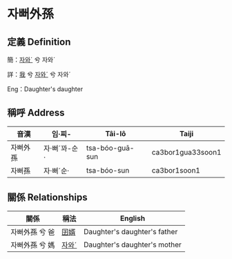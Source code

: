 # 자뻐外孫
## 定義 Definition
簡：[자와ˊ](member20.md) 兮 자와ˊ

詳：[我](member1.md) 兮 [자와ˊ](member20.md) 兮 자와ˊ

Eng：Daughter's daughter

## 稱呼 Address

音漢 | 임·찌- | Tâi-lô | Taiji
--- | --- | --- | --- 
자뻐外孫 | 자·뻐ˊ꽈-순· | tsa-bóo-guā-sun | ca3bor1gua33soon1 
자뻐孫 | 자·뻐ˊ순· | tsa-bóo-sun | ca3bor1soon1 


## 關係 Relationships

關係 | 稱法 | English
--- | --- | --- 
자뻐外孫 兮 爸 | [囝婿](member68.md) | Daughter's daughter's father
자뻐外孫 兮 媽 | [자와ˊ](member20.md) | Daughter's daughter's mother
